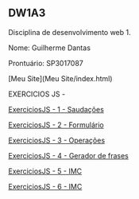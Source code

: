 ## DW1A3

Disciplina de desenvolvimento web 1.

Nome: Guilherme Dantas 

Prontuário: SP3017087

[Meu Site](Meu Site/index.html)

EXERCICIOS JS - 

[ExerciciosJS - 1 - Saudações](ExerciciosJS/saudacoes.html)

[ExerciciosJS - 2 - Formulário](ExerciciosJS/form.html)

[ExerciciosJS - 3 - Operações](ExerciciosJS/operacoes.html)

[ExerciciosJS - 4 - Gerador de frases](ExerciciosJS/geradorDeFrases.html)

[ExerciciosJS - 5 - IMC](ExerciciosJS/combustivel.html)

[ExerciciosJS - 6 - IMC](ExerciciosJS/imc.html)
